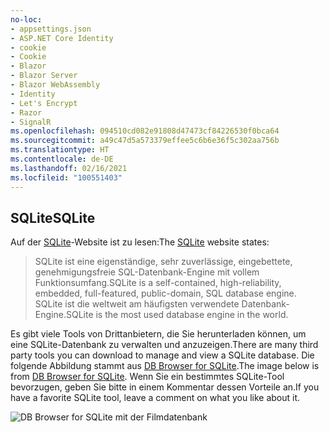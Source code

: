 ```yaml
---
no-loc:
- appsettings.json
- ASP.NET Core Identity
- cookie
- Cookie
- Blazor
- Blazor Server
- Blazor WebAssembly
- Identity
- Let's Encrypt
- Razor
- SignalR
ms.openlocfilehash: 094510cd082e91808d47473cf84226530f0bca64
ms.sourcegitcommit: a49c47d5a573379effee5c6b6e36f5c302aa756b
ms.translationtype: HT
ms.contentlocale: de-DE
ms.lasthandoff: 02/16/2021
ms.locfileid: "100551403"
---
```

## <a name="sqlite"></a><span data-ttu-id="cf53b-101">SQLite</span><span class="sxs-lookup"><span data-stu-id="cf53b-101">SQLite</span></span>

<span data-ttu-id="cf53b-102">Auf der [SQLite](https://www.sqlite.org/)-Website ist zu lesen:</span><span class="sxs-lookup"><span data-stu-id="cf53b-102">The [SQLite](https://www.sqlite.org/) website states:</span></span>

> <span data-ttu-id="cf53b-103">SQLite ist eine eigenständige, sehr zuverlässige, eingebettete, genehmigungsfreie SQL-Datenbank-Engine mit vollem Funktionsumfang.</span><span class="sxs-lookup"><span data-stu-id="cf53b-103">SQLite is a self-contained, high-reliability, embedded, full-featured, public-domain, SQL database engine.</span></span> <span data-ttu-id="cf53b-104">SQLite ist die weltweit am häufigsten verwendete Datenbank-Engine.</span><span class="sxs-lookup"><span data-stu-id="cf53b-104">SQLite is the most used database engine in the world.</span></span>

<span data-ttu-id="cf53b-105">Es gibt viele Tools von Drittanbietern, die Sie herunterladen können, um eine SQLite-Datenbank zu verwalten und anzuzeigen.</span><span class="sxs-lookup"><span data-stu-id="cf53b-105">There are many third party tools you can download to manage and view a SQLite database.</span></span> <span data-ttu-id="cf53b-106">Die folgende Abbildung stammt aus [DB Browser for SQLite](https://sqlitebrowser.org/).</span><span class="sxs-lookup"><span data-stu-id="cf53b-106">The image below is from [DB Browser for SQLite](https://sqlitebrowser.org/).</span></span> <span data-ttu-id="cf53b-107">Wenn Sie ein bestimmtes SQLite-Tool bevorzugen, geben Sie bitte in einem Kommentar dessen Vorteile an.</span><span class="sxs-lookup"><span data-stu-id="cf53b-107">If you have a favorite SQLite tool, leave a comment on what you like about it.</span></span>

![DB Browser for SQLite mit der Filmdatenbank](~/tutorials/first-mvc-app-xplat/working-with-sql/_static/dbb.png)
